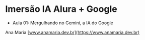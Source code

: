 # Imersão IA Alura + Google

- Aula 01: Mergulhando no Gemini, a IA do Google


Ana Maria
[www.anamaria.dev.br](https://www.anamaria.dev.br)
